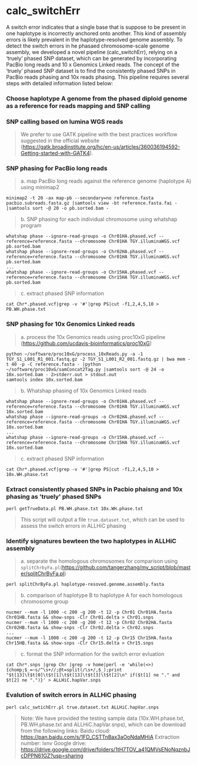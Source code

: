 # calc_switchErr
A switch error indicates that a single base that is suppose to be present in one haplotype is incorrectly anchored onto another. This kind of assembly errors is likely prevalent in the haplotype-resolved genome assembly. To detect the switch errors in he phasaed chromosome-scale genome assembly, we developed a novel pipeline (calc_switchErr), relying on a ‘truely’ phased SNP dataset, which can be generated by incorporating PacBio long reads and 10 x Genomics Linked reads. The concept of the ‘truely’ phased SNP dataset is to find the consistently phased SNPs in PacBio reads phasing and 10x reads phasing. This pipeline requires several steps with detailed information listed below:

### Choose haplotype A genome from the phased diploid genome as a reference for reads mapping and SNP calling

### SNP calling based on lumina WGS reads
> We prefer to use GATK pipeline with the best practices workflow suggested in the official website (https://gatk.broadinstitute.org/hc/en-us/articles/360036194592-Getting-started-with-GATK4). 

### SNP phasing for PacBio long reads
> a. map PacBio long reads against the reference genome (haplotype A) using minimap2
```
minimap2 -t 20 -ax map-pb --secondary=no reference.fasta pacbio.subreads.fasta.gz |samtools view -bt reference.fasta.fai - |samtools sort -@ 20 -o pb.sorted.bam -
```
> b. SNP phasing for each individual chromosome using whatshap program
```
whatshap phase --ignore-read-groups -o Chr01HA.phased.vcf --reference=reference.fasta --chromosome Chr01HA TGY.illuminaWGS.vcf pb.sorted.bam
whatshap phase --ignore-read-groups -o Chr02HA.phased.vcf --reference=reference.fasta --chromosome Chr01HA TGY.illuminaWGS.vcf pb.sorted.bam
...
whatshap phase --ignore-read-groups -o Chr15HA.phased.vcf --reference=reference.fasta --chromosome Chr15HA TGY.illuminaWGS.vcf pb.sorted.bam
```
> c. extract phased SNP information
```
cat Chr*.phased.vcf|grep -v '#'|grep PS|cut -f1,2,4,5,10 > PB.WH.phase.txt
```
### SNP phasing for 10x Genomics Linked reads
> a. process the 10x Genomics reads using proc10xG pipeline (https://github.com/ucdavis-bioinformatics/proc10xG)
```
python ~/software/proc10xG/process_10xReads.py -a -1 TGY_S1_L001_R1_001.fastq.gz -2 TGY_S1_L001_R2_001.fastq.gz | bwa mem -t 40 -p -C reference.fasta - |python ~/software/proc10xG/samConcat2Tag.py |samtools sort -@ 24 -o 10x.sorted.bam - 2>stderr.out > stdout.out
samtools index 10x.sorted.bam
```
> b. Whatshap phasing of 10x Genomics Linked reads
```
whatshap phase --ignore-read-groups -o Chr01HA.phased.vcf --reference=reference.fasta --chromosome Chr01HA TGY.illuminaWGS.vcf 10x.sorted.bam
whatshap phase --ignore-read-groups -o Chr02HA.phased.vcf --reference=reference.fasta --chromosome Chr01HA TGY.illuminaWGS.vcf 10x.sorted.bam
...
whatshap phase --ignore-read-groups -o Chr15HA.phased.vcf --reference=reference.fasta --chromosome Chr15HA TGY.illuminaWGS.vcf 10x.sorted.bam
```
> c. extract phased SNP information
```
cat Chr*.phased.vcf|grep -v '#'|grep PS|cut -f1,2,4,5,10 > 10x.WH.phase.txt
```

### Extract consistently phased SNPs in Pacbio phaisng and 10x phasing as 'truely' phased SNPs
```
perl getTrueData.pl PB.WH.phase.txt 10x.WH.phase.txt
```
> This script will output a file ```true.dataset.txt```, which can be used to assess the switch errors in ALLHiC phasing

### Identify signatures bewteen the two haplotypes in ALLHiC assembly
> a. separate the homologous chromosomes for comparison using ```splitChrbyFa.pl```(https://github.com/tangerzhang/my_script/blob/master/splitChrByFa.pl)
```
perl splitChrByFa.pl haplotype-resoved.genome.assembly.fasta
```
> b. comparison of haplotype B to haplotype A for each homologous chromosome group
```
nucmer --mum -l 1000 -c 200 -g 200 -t 12 -p Chr01 Chr01HA.fasta Chr01HB.fasta && show-snps -Clr Chr01.delta > Chr01.snps
nucmer --mum -l 1000 -c 200 -g 200 -t 12 -p Chr02 Chr02HA.fasta Chr02HB.fasta && show-snps -Clr Chr02.delta > Chr02.snps
...
nucmer --mum -l 1000 -c 200 -g 200 -t 12 -p Chr15 Chr15HA.fasta Chr15HB.fasta && show-snps -Clr Chr15.delta > Chr15.snps
```
> c. format the SNP information for the switch error evluation
```
cat Chr*.snps |grep Chr |grep -v home|perl -e 'while(<>){chomp;$_=~s/^\s+//;@t=split(/\s+/,$_);print "$t[13]\t$t[0]\t$t[1]\t$t[13]\t$t[3]\t$t[2]\n" if($t[1] ne "." and $t[2] ne ".")}' > ALLHiC.hapVar.snps
```

### Evalution of switch errors in ALLHiC phasing
```
perl calc_swtichErr.pl true.dataset.txt ALLHiC.hapVar.snps
```
> Note: We have provided the testing sample data (10x.WH.phase.txt, PB.WH.phase.txt and ALLHiC.hapVar.snps), which can be download from the following links:
> Baidu cloud: https://pan.baidu.com/s/1FD_CSTTnBax3aOoNdaMHiA  Extraction number: lxnv 
> Google drive: https://drive.google.com/drive/folders/1tH7TOV_a41QMVsENoNqznbJcDPPN61GZ?usp=sharing


